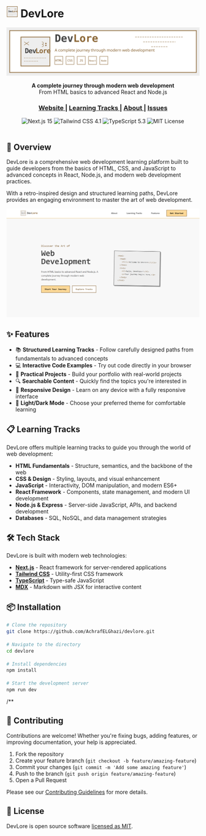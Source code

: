 # <img src="public/images/logo.svg" width="30" alt="DevLore Logo"> DevLore

<p align="center">
  <img src="public/images/banner.svg" alt="DevLore Banner" width="600">
</p>

<div align="center">
  <strong>A complete journey through modern web development</strong><br>
  From HTML basics to advanced React and Node.js
</div>

<div align="center">
  <h3>
    <a href="https://devlore.app">
      Website
    </a>
    <span> | </span>
    <a href="https://devlore.app/tracks">
      Learning Tracks
    </a>
    <span> | </span>
    <a href="https://devlore.app/about">
      About
    </a>
    <span> | </span>
    <a href="https://github.com/yourusername/devlore/issues">
      Issues
    </a>
  </h3>
</div>

<div align="center">
  <img src="https://img.shields.io/badge/Next.js-14-black" alt="Next.js 15">
  <img src="https://img.shields.io/badge/Tailwind-4.0-38bdf8" alt="Tailwind CSS 4.1">
  <img src="https://img.shields.io/badge/TypeScript-5.3-3178c6" alt="TypeScript 5.3">
  <img src="https://img.shields.io/badge/License-MIT-green" alt="MIT License">
</div>

<br>

## 🚀 Overview

DevLore is a comprehensive web development learning platform built to guide developers from the basics of HTML, CSS, and JavaScript to advanced concepts in React, Node.js, and modern web development practices.

With a retro-inspired design and structured learning paths, DevLore provides an engaging environment to master the art of web development.

<div align="center">
  <img src="public/screenshots/devlore-preview.png" alt="DevLore Preview" width="800">
</div>

## ✨ Features

- 📚 **Structured Learning Tracks** - Follow carefully designed paths from fundamentals to advanced concepts
- 💻 **Interactive Code Examples** - Try out code directly in your browser
- 📝 **Practical Projects** - Build your portfolio with real-world projects
- 🔍 **Searchable Content** - Quickly find the topics you're interested in
- 📱 **Responsive Design** - Learn on any device with a fully responsive interface
- 🌙 **Light/Dark Mode** - Choose your preferred theme for comfortable learning

## 📋 Learning Tracks

DevLore offers multiple learning tracks to guide you through the world of web development:

- **HTML Fundamentals** - Structure, semantics, and the backbone of the web
- **CSS & Design** - Styling, layouts, and visual enhancement
- **JavaScript** - Interactivity, DOM manipulation, and modern ES6+
- **React Framework** - Components, state management, and modern UI development
- **Node.js & Express** - Server-side JavaScript, APIs, and backend development
- **Databases** - SQL, NoSQL, and data management strategies

## 🛠️ Tech Stack

DevLore is built with modern web technologies:

- **[Next.js](https://nextjs.org/)** - React framework for server-rendered applications
- **[Tailwind CSS](https://tailwindcss.com/)** - Utility-first CSS framework
- **[TypeScript](https://www.typescriptlang.org/)** - Type-safe JavaScript
- **[MDX](https://mdxjs.com/)** - Markdown with JSX for interactive content

## 📦 Installation

```bash
# Clone the repository
git clone https://github.com/AchrafELGhazi/devlore.git

# Navigate to the directory
cd devlore

# Install dependencies
npm install

# Start the development server
npm run dev
```
/**

## 🤝 Contributing

Contributions are welcome! Whether you're fixing bugs, adding features, or improving documentation, your help is appreciated.

1. Fork the repository
2. Create your feature branch (`git checkout -b feature/amazing-feature`)
3. Commit your changes (`git commit -m 'Add some amazing feature'`)
4. Push to the branch (`git push origin feature/amazing-feature`)
5. Open a Pull Request

Please see our [Contributing Guidelines](CONTRIBUTING.md) for more details.

## 📝 License

DevLore is open source software [licensed as MIT](LICENSE).
